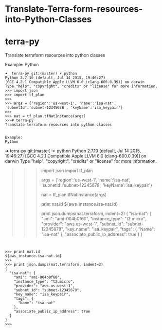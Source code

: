 # Translate-Terra-form-resources-into-Python-Classes

# terra-py
Translate terraform resources into python classes


Example: 
Python

``` 
➜  terra-py git:(master) ✗ python
Python 2.7.10 (default, Jul 14 2015, 19:46:27)
[GCC 4.2.1 Compatible Apple LLVM 6.0 (clang-600.0.39)] on darwin
Type "help", "copyright", "credits" or "license" for more information.
>>> import json
>>> import tf_plan
>>> 
>>> args = {'region':'us-west-1', 'name':'isa-nat', 'subnetId':'subnet-12345678', 'keyName':'isa_keypair'}
>>> 
>>> nat = tf_plan.tfNatInstance(args)
>>># terra-py
Translate terraform resources into python classes


Example: 
Python

``` 
➜  terra-py git:(master) ✗ python
Python 2.7.10 (default, Jul 14 2015, 19:46:27)
[GCC 4.2.1 Compatible Apple LLVM 6.0 (clang-600.0.39)] on darwin
Type "help", "copyright", "credits" or "license" for more information.
>>> import json
>>> import tf_plan
>>> 
>>> args = {'region':'us-west-1', 'name':'isa-nat', 'subnetId':'subnet-12345678', 'keyName':'isa_keypair'}
>>> 
>>> nat = tf_plan.tfNatInstance(args)
>>> 
>>> print nat.id
${aws_instance.isa-nat.id}
>>> 
>>> print json.dumps(nat.terraform, indent=2)
{
  "isa-nat": {
    "ami": "ami-004b0f60",
    "instance_type": "t2.micro",
    "provider": "aws.us-west-1",
    "subnet_id": "subnet-12345678",
    "key_name": "isa_keypair",
    "tags": {
      "Name": "isa-nat"
    },
    "associate_public_ip_address": true
  }
}
>>>
```


>>> print nat.id
${aws_instance.isa-nat.id}
>>> 
>>> print json.dumps(nat.terraform, indent=2)
{
  "isa-nat": {
    "ami": "ami-004b0f60",
    "instance_type": "t2.micro",
    "provider": "aws.us-west-1",
    "subnet_id": "subnet-12345678",
    "key_name": "isa_keypair",
    "tags": {
      "Name": "isa-nat"
    },
    "associate_public_ip_address": true
  }
}
>>>
```

